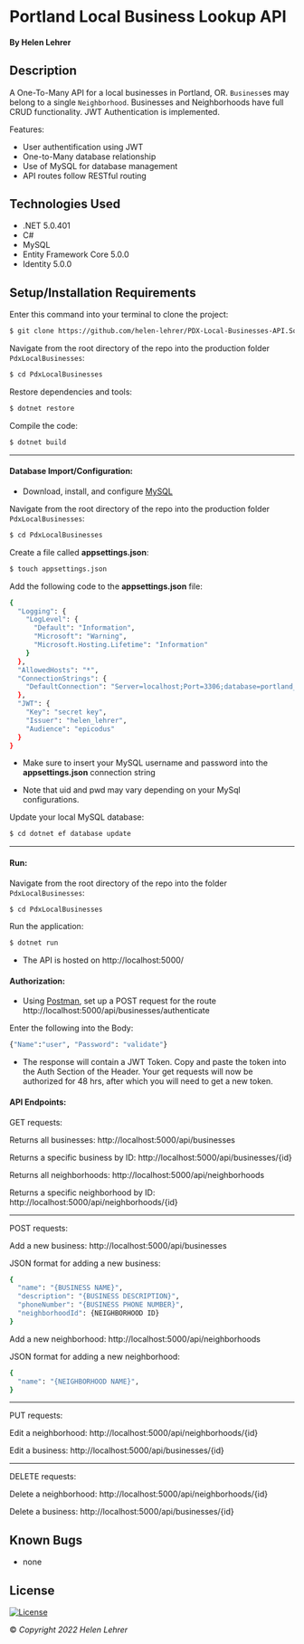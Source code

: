 # Portland Local Business Lookup API

#### By Helen Lehrer

## Description

A One-To-Many API for a local businesses in Portland, OR. `Business`es may belong to a single `Neighborhood`. Businesses and Neighborhoods have full CRUD functionality. JWT Authentication is implemented.

Features:

* User authentification using JWT
* One-to-Many database relationship
* Use of MySQL for database management
* API routes follow RESTful routing

## Technologies Used

* .NET 5.0.401
* C#
* MySQL
* Entity Framework Core 5.0.0
* Identity 5.0.0

## Setup/Installation Requirements

Enter this command into your terminal to clone the project: 
```bash
$ git clone https://github.com/helen-lehrer/PDX-Local-Businesses-API.Solution
```

Navigate from the root directory of the repo into the production folder `PdxLocalBusinesses`:
```bash
$ cd PdxLocalBusinesses
```

Restore dependencies and tools: 
```bash
$ dotnet restore
```

Compile the code: 
```bash
$ dotnet build
```

---

#### Database Import/Configuration:

* Download, install, and configure [MySQL](https://dev.mysql.com/downloads/installer/)

Navigate from the root directory of the repo into the production folder `PdxLocalBusinesses`:
```bash
$ cd PdxLocalBusinesses
```

Create a file called **appsettings.json**: 
```bash
$ touch appsettings.json
```

Add the following code to the **appsettings.json** file: 
```bash
{
  "Logging": {
    "LogLevel": {
      "Default": "Information",
      "Microsoft": "Warning",
      "Microsoft.Hosting.Lifetime": "Information"
    }
  },
  "AllowedHosts": "*",
  "ConnectionStrings": {
    "DefaultConnection": "Server=localhost;Port=3306;database=portland_local_businesses;uid=[YOUR-USERNAME-HERE];pwd=[YOUR-PASSWORD-HERE];"
  },
  "JWT": {
    "Key": "secret key",
    "Issuer": "helen_lehrer",
    "Audience": "epicodus"
  }
}
```

* Make sure to insert your MySQL username and password into the  **appsettings.json**  connection string

* Note that uid and pwd may vary depending on your MySql configurations.

Update your local MySQL database:
```bash
$ cd dotnet ef database update
```

---

#### Run: 

Navigate from the root directory of the repo into the folder `PdxLocalBusinesses`:
```bash
$ cd PdxLocalBusinesses
```

Run the application:
```bash
$ dotnet run
```

* The API is hosted on http://localhost:5000/ 

#### Authorization:

* Using [Postman](https://www.postman.com/), set up a POST request for the route http://localhost:5000/api/businesses/authenticate

Enter the following into the Body:
```bash
{"Name":"user", "Password": "validate"}
```

* The response will contain a JWT Token. Copy and paste the token into the Auth Section of the Header. Your get requests will now be authorized for 48 hrs, after which you will need to get a new token.

#### API Endpoints:

GET requests:

Returns all businesses: http://localhost:5000/api/businesses 

Returns a specific business by ID: http://localhost:5000/api/businesses/{id}

Returns all neighborhoods: http://localhost:5000/api/neighborhoods

Returns a specific neighborhood by ID: http://localhost:5000/api/neighborhoods/{id}

---

POST requests:

Add a new business: http://localhost:5000/api/businesses 

JSON format for adding a new business:
```bash
{
  "name": "{BUSINESS NAME}",
  "description": "{BUSINESS DESCRIPTION}",
  "phoneNumber": "{BUSINESS PHONE NUMBER}",
  "neighborhoodId": {NEIGHBORHOOD ID}
}
```

Add a new neighborhood: http://localhost:5000/api/neighborhoods 

JSON format for adding a new neighborhood:
```bash
{
  "name": "{NEIGHBORHOOD NAME}",
}
```

---

PUT requests:

Edit a neighborhood: http://localhost:5000/api/neighborhoods/{id}

Edit a business: http://localhost:5000/api/businesses/{id}

---

DELETE requests:

Delete a neighborhood: http://localhost:5000/api/neighborhoods/{id}

Delete a business: http://localhost:5000/api/businesses/{id}


## Known Bugs

* none

## License
[![License](https://img.shields.io/badge/License-BSD_3--Clause-blue.svg)](https://opensource.org/licenses/BSD-3-Clause)

&copy; _Copyright 2022 Helen Lehrer_
